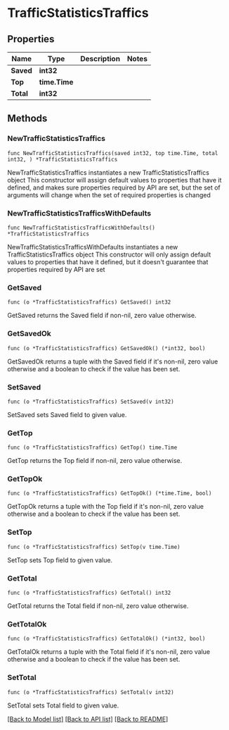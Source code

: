 # TrafficStatisticsTraffics

## Properties

Name | Type | Description | Notes
------------ | ------------- | ------------- | -------------
**Saved** | **int32** |  | 
**Top** | **time.Time** |  | 
**Total** | **int32** |  | 

## Methods

### NewTrafficStatisticsTraffics

`func NewTrafficStatisticsTraffics(saved int32, top time.Time, total int32, ) *TrafficStatisticsTraffics`

NewTrafficStatisticsTraffics instantiates a new TrafficStatisticsTraffics object
This constructor will assign default values to properties that have it defined,
and makes sure properties required by API are set, but the set of arguments
will change when the set of required properties is changed

### NewTrafficStatisticsTrafficsWithDefaults

`func NewTrafficStatisticsTrafficsWithDefaults() *TrafficStatisticsTraffics`

NewTrafficStatisticsTrafficsWithDefaults instantiates a new TrafficStatisticsTraffics object
This constructor will only assign default values to properties that have it defined,
but it doesn't guarantee that properties required by API are set

### GetSaved

`func (o *TrafficStatisticsTraffics) GetSaved() int32`

GetSaved returns the Saved field if non-nil, zero value otherwise.

### GetSavedOk

`func (o *TrafficStatisticsTraffics) GetSavedOk() (*int32, bool)`

GetSavedOk returns a tuple with the Saved field if it's non-nil, zero value otherwise
and a boolean to check if the value has been set.

### SetSaved

`func (o *TrafficStatisticsTraffics) SetSaved(v int32)`

SetSaved sets Saved field to given value.


### GetTop

`func (o *TrafficStatisticsTraffics) GetTop() time.Time`

GetTop returns the Top field if non-nil, zero value otherwise.

### GetTopOk

`func (o *TrafficStatisticsTraffics) GetTopOk() (*time.Time, bool)`

GetTopOk returns a tuple with the Top field if it's non-nil, zero value otherwise
and a boolean to check if the value has been set.

### SetTop

`func (o *TrafficStatisticsTraffics) SetTop(v time.Time)`

SetTop sets Top field to given value.


### GetTotal

`func (o *TrafficStatisticsTraffics) GetTotal() int32`

GetTotal returns the Total field if non-nil, zero value otherwise.

### GetTotalOk

`func (o *TrafficStatisticsTraffics) GetTotalOk() (*int32, bool)`

GetTotalOk returns a tuple with the Total field if it's non-nil, zero value otherwise
and a boolean to check if the value has been set.

### SetTotal

`func (o *TrafficStatisticsTraffics) SetTotal(v int32)`

SetTotal sets Total field to given value.



[[Back to Model list]](HOW-TO.md#documentation-for-models) [[Back to API list]](HOW-TO.md#documentation-for-api-endpoints) [[Back to README]](HOW-TO.md)


